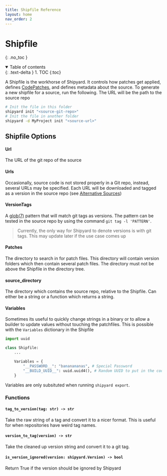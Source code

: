 ```yaml
---
title: Shipfile Reference
layout: home
nav_order: 2
---
```

# Shipfile
{: .no_toc }
<details open markdown="block">
  <summary>
    Table of contents
  </summary>
  {: .text-delta }
1. TOC
{:toc}
</details>


A Shipfile is the workhorse of Shipyard. It controls how patches get applied, defines [CodePatches](./CodePatches.md), and defines metadata about the source. To generate a new
shipfile for a source, run the following. The URL will be the path to the source repo

```bash
# Init the file in this folder
shipyard init "<source-git-repo>"
# Init the file in another folder
shipyard -d MyProject init "<source-url>"
```

## Shipfile Options

#### Url
The URL of the git repo of the source

#### Urls
Occasionally, source code is not stored properly in a Git repo, instead,
several URLs may be specified. Each URL will be downloaded and tagged as a version in the source repo (see [Alternative Sources](#TODO))

#### VersionTags
A [glob(7)](https://www.man7.org/linux/man-pages/man7/glob.7.html) pattern that will match
git tags as versions. The pattern can be tested in the source repo by using the command `git tag -l 'PATTERN'`.

> Currently, the only way for Shipyard to denote versions is with git tags. This may update later if the use case comes up

#### Patches
The directory to search in for patch files. This directory will contain version folders which then contain several patch files. The directory must not be above the Shipfile in the directory tree.

#### source_directory
The directory which contains the source repo, relative to the Shipfile. Can either be a string or a function which returns a string.

#### Variables
Sometimes its useful to quickly change strings in a binary or to allow a builder to update values without touching the patchfiles. This is possible with the `Variables` dictionary in the Shipfile

```python
import uuid

class Shipfile:
    ...

    Variables = {
        "__PASSWORD__": "bananananas", # Special Password
        "__BUILD_UUID__": uuid.uuid4(), # Random UUID to put in the code
    }
```

Variables are only subsituted when running `shipyard export`.

### Functions

#### `tag_to_version(tag: str) -> str`

Take the raw string of a tag and convert it to a nicer format. This is useful for when repositories have weird tag names.

#### `version_to_tag(version) -> str`

Take the cleaned up version string and convert it to a git tag.

#### `is_version_ignored(version: shipyard.Version) -> bool`
Return True if the version should be ignored by Shipyard
